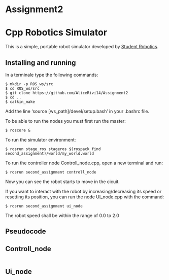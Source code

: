 # Assignment2

Cpp Robotics Simulator
================================

This is a simple, portable robot simulator developed by [Student Robotics](https://studentrobotics.org).

Installing and running
----------------------
In a terminale type the following commands:
```bashscript
$ mkdir -p ROS_ws/src
$ cd ROS_ws/src
$ git clone https://github.com/AliceRivi14/Assignment2
$ cd ..
$ catkin_make
```
Add the line ‘source [ws_path]/devel/setup.bash’ in your .bashrc file.

To be able to run the nodes you must first run the master:
```bashscript
$ roscore &
```
To run the simulator environment:
```bashscript
$ rosrun stage_ros stageros $(rospack find second_assignment)/world/my_world.world
```
To run the controller node Controll_node.cpp, open a new terminal and run:
```bashscript
$ rosrun second_assignment controll_node
```
Now you can see the robot starts to move in the cicuit.

If you want to interact with the robot by increasing/decreasing its speed or resetting its position, you can run the node UI_node.cpp with the command:
```bashscript
$ rosrun second_assignment ui_node
```
The robot speed shall be within the range of 0.0 to 2.0

Pseudocode
------------------------

Controll_node
---
```pseudocode

```
Ui_node
---
```pseudocode

```
